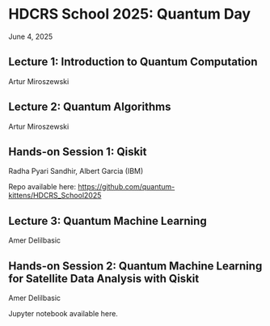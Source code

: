 # HDCRS School 2025: Quantum Day
June 4, 2025

## Lecture 1: Introduction to Quantum Computation
Artur Miroszewski

## Lecture 2: Quantum Algorithms
Artur Miroszewski

## Hands-on Session 1: Qiskit
Radha Pyari Sandhir, Albert Garcia (IBM)

Repo available here: https://github.com/quantum-kittens/HDCRS_School2025

## Lecture 3: Quantum Machine Learning
Amer Delilbasic

## Hands-on Session 2: Quantum Machine Learning for Satellite Data Analysis with Qiskit
Amer Delilbasic

Jupyter notebook available here.